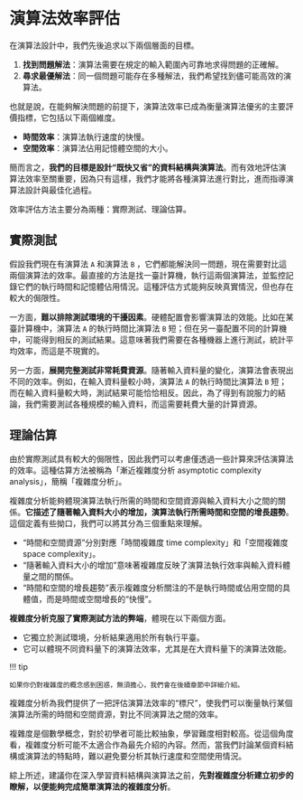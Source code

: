 # 演算法效率評估

在演算法設計中，我們先後追求以下兩個層面的目標。

1. **找到問題解法**：演算法需要在規定的輸入範圍內可靠地求得問題的正確解。
2. **尋求最優解法**：同一個問題可能存在多種解法，我們希望找到儘可能高效的演算法。

也就是說，在能夠解決問題的前提下，演算法效率已成為衡量演算法優劣的主要評價指標，它包括以下兩個維度。

- **時間效率**：演算法執行速度的快慢。
- **空間效率**：演算法佔用記憶體空間的大小。

簡而言之，**我們的目標是設計“既快又省”的資料結構與演算法**。而有效地評估演算法效率至關重要，因為只有這樣，我們才能將各種演算法進行對比，進而指導演算法設計與最佳化過程。

效率評估方法主要分為兩種：實際測試、理論估算。

## 實際測試

假設我們現在有演算法 `A` 和演算法 `B` ，它們都能解決同一問題，現在需要對比這兩個演算法的效率。最直接的方法是找一臺計算機，執行這兩個演算法，並監控記錄它們的執行時間和記憶體佔用情況。這種評估方式能夠反映真實情況，但也存在較大的侷限性。

一方面，**難以排除測試環境的干擾因素**。硬體配置會影響演算法的效能。比如在某臺計算機中，演算法 `A` 的執行時間比演算法 `B` 短；但在另一臺配置不同的計算機中，可能得到相反的測試結果。這意味著我們需要在各種機器上進行測試，統計平均效率，而這是不現實的。

另一方面，**展開完整測試非常耗費資源**。隨著輸入資料量的變化，演算法會表現出不同的效率。例如，在輸入資料量較小時，演算法 `A` 的執行時間比演算法 `B` 短；而在輸入資料量較大時，測試結果可能恰恰相反。因此，為了得到有說服力的結論，我們需要測試各種規模的輸入資料，而這需要耗費大量的計算資源。

## 理論估算

由於實際測試具有較大的侷限性，因此我們可以考慮僅透過一些計算來評估演算法的效率。這種估算方法被稱為「漸近複雜度分析 asymptotic complexity analysis」，簡稱「複雜度分析」。

複雜度分析能夠體現演算法執行所需的時間和空間資源與輸入資料大小之間的關係。**它描述了隨著輸入資料大小的增加，演算法執行所需時間和空間的增長趨勢**。這個定義有些拗口，我們可以將其分為三個重點來理解。

- “時間和空間資源”分別對應「時間複雜度 time complexity」和「空間複雜度 space complexity」。
- “隨著輸入資料大小的增加”意味著複雜度反映了演算法執行效率與輸入資料體量之間的關係。
- “時間和空間的增長趨勢”表示複雜度分析關注的不是執行時間或佔用空間的具體值，而是時間或空間增長的“快慢”。

**複雜度分析克服了實際測試方法的弊端**，體現在以下兩個方面。

- 它獨立於測試環境，分析結果適用於所有執行平臺。
- 它可以體現不同資料量下的演算法效率，尤其是在大資料量下的演算法效能。

!!! tip

    如果你仍對複雜度的概念感到困惑，無須擔心，我們會在後續章節中詳細介紹。

複雜度分析為我們提供了一把評估演算法效率的“標尺”，使我們可以衡量執行某個演算法所需的時間和空間資源，對比不同演算法之間的效率。

複雜度是個數學概念，對於初學者可能比較抽象，學習難度相對較高。從這個角度看，複雜度分析可能不太適合作為最先介紹的內容。然而，當我們討論某個資料結構或演算法的特點時，難以避免要分析其執行速度和空間使用情況。

綜上所述，建議你在深入學習資料結構與演算法之前，**先對複雜度分析建立初步的瞭解，以便能夠完成簡單演算法的複雜度分析**。
